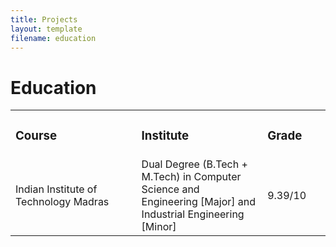 ```yaml
---
title: Projects
layout: template
filename: education
--- 
```


# Education

<table width="100%" align="center" border="0" cellspacing="0">
         <tr>
            <td width="40%"><b><h3>Course</h3>
            </td>
           <td width="40%"><b><h3>Institute</h3>
            </td>
           <td width="20%"><b><h3>Grade</h3>
            </td>
         </tr>
         <tr>
            <td width="40%">Indian Institute of Technology Madras</h3>
            </td>
           <td width="40%">Dual Degree (B.Tech + M.Tech) in Computer Science and Engineering [Major] and Industrial Engineering [Minor]
            </td>
           <td width="20%">9.39/10
            </td>
         </tr>
      </table>
